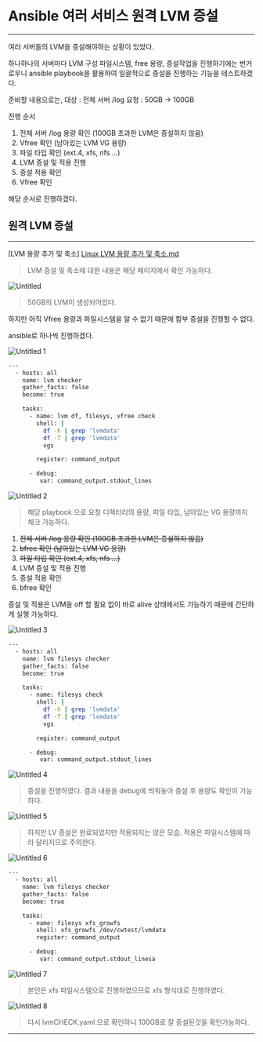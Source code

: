 # Ansible 여러 서비스 원격 LVM 증설

---

여러 서버들의 LVM을 증설해야하는 상황이 있었다.

하나하나의 서버마다 LVM 구성 파일시스템, free 용량, 증설작업을 진행하기에는 번거로우니 ansible playbook을 활용하여 일괄적으로 증설을 진행하는 기능을 테스트하겠다.

준비할 내용으로는,
대상 : 전체 서버 /log 
요청 : 50GB → 100GB

진행 순서

1. 전체 서버 /log 용량 확인 (100GB 초과한 LVM은 증설하지 않음)
2. Vfree 확인 (남아있는 LVM  VG 용량)
3. 파일 타입 확인 (ext.4, xfs, nfs …)
4. LVM 증설 및 적용 진행
5. 증설 적용 확인
6. Vfree 확인

해당 순서로 진행하겠다.

## 원격 LVM 증설

---

[LVM 용량 추가 및 축소]
[Linux LVM 용량 추가 및 축소.md](https://github.com/chanW-pack/Linux_OS/blob/main/Linux%20LVM%20%EC%9A%A9%EB%9F%89%20%EC%B6%94%EA%B0%80%20%EB%B0%8F%20%EC%B6%95%EC%86%8C.md)

> LVM 증설 및 축소에 대한 내용은 해당 페이지에서 확인 가능하다.
> 

![Untitled](https://user-images.githubusercontent.com/84123877/178641979-59e75a7c-0c43-4e26-ae51-14eaa3a94edf.png)

> 50GB의 LVM이 생성되어있다.
> 

하지만 아직 Vfree 용량과 파일시스템을 알 수 없기 때문에 함부 증설을 진행할 수 없다.

ansible로 하나씩 진행하겠다.

![Untitled 1](https://user-images.githubusercontent.com/84123877/178641958-b941f50d-8514-48e3-bb2c-7cb9b3e0340d.png)

```bash
---
  - hosts: all
    name: lvm checker
    gather_facts: false
    become: true

    tasks:
      - name: lvm df, filesys, vfree check
        shell: |
          df -h | grep 'lvmdata'
          df -T | grep 'lvmdata'
          vgs

        register: command_output

      - debug:
         var: command_output.stdout_lines
```

![Untitled 2](https://user-images.githubusercontent.com/84123877/178641962-22adc9bf-0f0b-4b57-8eea-ff4df152d442.png)

> 해당 playbook 으로 요청 디렉터리의 용량, 파일 타입, 남아있는 VG 용량까지 체크 가능하다.
> 

1. ~~전체 서버 /log 용량 확인 (100GB 초과한 LVM은 증설하지 않음)~~
2. ~~bfree 확인 (남아있는 LVM  VG 용량)~~
3. ~~파일 타입 확인 (ext.4, xfs, nfs …)~~
4. LVM 증설 및 적용 진행
5. 증설 적용 확인
6. bfree 확인

증설 및 적용은 LVM을 off 할 필요 없이 바로 alive 상태에서도 가능하기 때문에 간단하게 실행 가능하다.

![Untitled 3](https://user-images.githubusercontent.com/84123877/178641966-d679dfab-1994-426c-9489-b369dc167cf6.png)

```bash
---
  - hosts: all
    name: lvm filesys checker
    gather_facts: false
    become: true

    tasks:
      - name: filesys check
        shell: |
          df -h | grep 'lvmdata'
          df -T | grep 'lvmdata'
          vgs

        register: command_output

      - debug:
         var: command_output.stdout_lines
```

![Untitled 4](https://user-images.githubusercontent.com/84123877/178641969-c668a13f-a046-4bed-9c99-36f1209fda28.png)

> 증설을 진행하였다. 결과 내용을 debug에 띄워놓아 증설 후 용량도 확인이 가능하다.
> 

![Untitled 5](https://user-images.githubusercontent.com/84123877/178641970-57a2f83a-6542-4163-ac26-8a627c35b695.png)

> 하지만 LV 증설은 완료되었지만 적용되지는 않은 모습. 적용은 파일시스템에 따라 달리지므로 주의한다.
> 

![Untitled 6](https://user-images.githubusercontent.com/84123877/178641971-a67ab97c-4600-4701-8da2-4c6f2dde4038.png)

```bash
---
  - hosts: all
    name: lvm filesys checker
    gather_facts: false
    become: true

    tasks:
      - name: filesys xfs_growfs
        shell: xfs_growfs /dev/cwtest/lvmdata
        register: command_output

      - debug:
         var: command_output.stdout_linesa
```

![Untitled 7](https://user-images.githubusercontent.com/84123877/178641973-834db5a1-7191-4d4b-a706-200977496c34.png)

> 본인은 xfs 파일시스템으로 진행하였으므로 xfs 형식대로 진행하였다.
> 

![Untitled 8](https://user-images.githubusercontent.com/84123877/178641974-f7323cb3-e270-41b2-8caf-d1084252bded.png)


> 다시 lvmCHECK.yaml 으로 확인하니 100GB로 잘 증설된것을 확인가능하다.
> 

---
